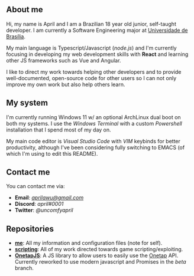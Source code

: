 ## About me

Hi, my name is April and I am a Brazilian 18 year old junior, self-taught developer. I am currently a Software Engineering major at [Universidade de Brasília](https://www.unb.br).

My main language is Typescript/Javascript (_node.js_) and I'm currently focusing in developing my web development skills with **React** and learning other JS frameworks such as Vue and Angular.

I like to direct my work towards helping other developers and to provide well-documented, open-source code for other users so I can not only improve my own work but also help others learn.

## My system

I'm currently running Windows 11 w/ an optional ArchLinux dual boot on both my systems. I use the _Windows Terminal_ with a custom _Powershell_ installation that I spend most of my day on.

My main code editor is _Visual Studio Code_ with _VIM_ keybinds for better productivity, although I've been considering fully switching to EMACS (of which I'm using to edit this README).

## Contact me

You can contact me via:

- **Email**: *aprilawu@gmail.com*
- **Discord**: _april#0001_
- **Twitter**: _@uncomfyapril_

## Repositories

- **[me](https://github.com/aprxl/aprxl)**: All my information and configuration files (note for self).
- **[scripting](https://github.com/aprxl/scripting)**: All of my work directed towards game scripting/exploiting.
- **[OnetapJS](https://github.com/aprxl/OnetapJS)**: A JS library to allow users to easily use the [Onetap](https://www.onetap.com) API. Currently reworked to use modern javascript and Promises in the _beta_ branch.
